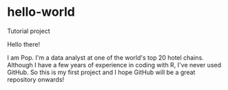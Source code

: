 # hello-world
Tutorial project

Hello there!

I am Pop. I'm a data analyst at one of the world's top 20 hotel chains. Although I have a few years of experience in coding with R, I've never used GitHub. So this is my first project and I hope GitHub will be a great repository onwards!
